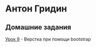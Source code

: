 # Антон Гридин
## Домашние задания


[Урок 9](https://OEMG.github.io/lesson_9/ "Верстка при помощи bootstrap") - Верстка при помощи bootstrap
